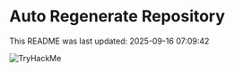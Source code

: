 # Auto Regenerate Repository

This README was last updated: 2025-09-16 07:09:42

 ![TryHackMe](https://tryhackme.com/badge/533634)